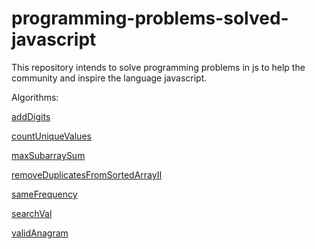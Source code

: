 # programming-problems-solved-javascript

This repository intends to solve programming problems in js to help the community and inspire the language javascript.

Algorithms:

[addDigits](./addDigits/index.js)

[countUniqueValues](./countUniqueValues/index.js)

[maxSubarraySum](./maxSubarraySum/index.js)

[removeDuplicatesFromSortedArrayII](./removeDuplicatesFromSortedArrayII/index.js)

[sameFrequency](./sameFrequency/index.js)

[searchVal](./searchVal/index.js)

[validAnagram](./validAnagram/index.js)
